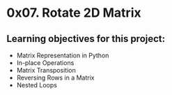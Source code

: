 # 0x07. Rotate 2D Matrix

## Learning objectives for this project:
- Matrix Representation in Python
- In-place Operations
- Matrix Transposition
- Reversing Rows in a Matrix
- Nested Loops
